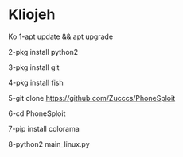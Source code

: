 # Kliojeh
Ko
1-apt update && apt upgrade

2-pkg install python2

3-pkg install git

4-pkg install fish

5-git clone https://github.com/Zucccs/PhoneSploit

6-cd PhoneSploit

7-pip install colorama

8-python2 main_linux.py
